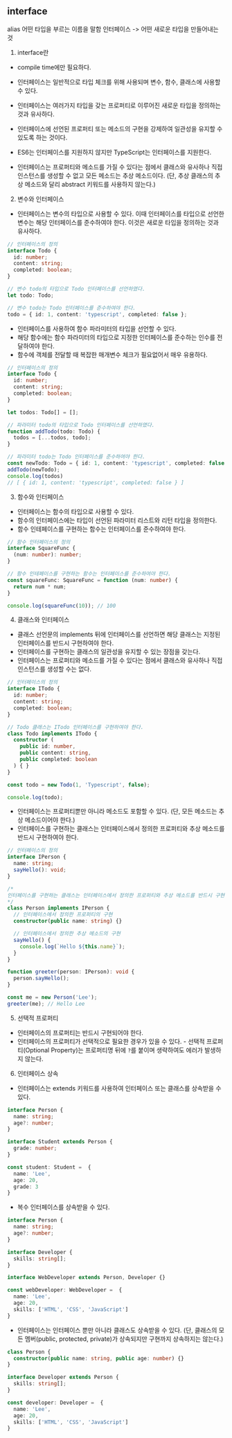 ## interface 
alias 어떤 타입을 부르는 이름을 말함
인터페이스 -> 어떤 새로운 타입을 만들어내는 것

1. interface란
- compile time에만 필요하다.
- 인터페이스는 일반적으로 타입 체크를 위해 사용되며 변수, 함수, 클래스에 사용할 수 있다. 
- 인터페이스는 여러가지 타입을 갖는 프로퍼티로 이루어진 새로운 타입을 정의하는 것과 유사하다. 
- 인터페이스에 선언된 프로퍼티 또는 메소드의 구현을 강제하여 일관성을 유지할 수 있도록 하는 것이다. 
- ES6는 인터페이스를 지원하지 않지만 TypeScript는 인터페이스를 지원한다.

- 인터페이스는 프로퍼티와 메소드를 가질 수 있다는 점에서 클래스와 유사하나 직접 인스턴스를 생성할 수 없고 모든 메소드는 추상 메소드이다. (단, 추상 클래스의 추상 메소드와 달리 abstract 키워드를 사용하지 않는다.)

2. 변수와 인터페이스
- 인터페이스는 변수의 타입으로 사용할 수 있다. 이때 인터페이스를 타입으로 선언한 변수는 해당 인터페이스를 준수하여야 한다. 이것은 새로운 타입을 정의하는 것과 유사하다.
```ts
// 인터페이스의 정의
interface Todo {
  id: number;
  content: string;
  completed: boolean;
}

// 변수 todo의 타입으로 Todo 인터페이스를 선언하였다.
let todo: Todo;

// 변수 todo는 Todo 인터페이스를 준수하여야 한다.
todo = { id: 1, content: 'typescript', completed: false };
```
- 인터페이스를 사용하여 함수 파라미터의 타입을 선언할 수 있다.
- 해당 함수에는 함수 파라미터의 타입으로 지정한 인터페이스를 준수하는 인수를 전달하여야 한다. 
- 함수에 객체를 전달할 때 복잡한 매개변수 체크가 필요없어서 매우 유용하다.
```ts
// 인터페이스의 정의
interface Todo {
  id: number;
  content: string;
  completed: boolean;
}

let todos: Todo[] = [];

// 파라미터 todo의 타입으로 Todo 인터페이스를 선언하였다.
function addTodo(todo: Todo) {
  todos = [...todos, todo];
}

// 파라미터 todo는 Todo 인터페이스를 준수하여야 한다.
const newTodo: Todo = { id: 1, content: 'typescript', completed: false };
addTodo(newTodo);
console.log(todos)
// [ { id: 1, content: 'typescript', completed: false } ]
```

3. 함수와 인터페이스
- 인터페이스는 함수의 타입으로 사용할 수 있다. 
- 함수의 인터페이스에는 타입이 선언된 파라미터 리스트와 리턴 타입을 정의한다. 
- 함수 인테페이스를 구현하는 함수는 인터페이스를 준수하여야 한다.
```ts 
// 함수 인터페이스의 정의
interface SquareFunc {
  (num: number): number;
}

// 함수 인테페이스를 구현하는 함수는 인터페이스를 준수하여야 한다.
const squareFunc: SquareFunc = function (num: number) {
  return num * num;
}

console.log(squareFunc(10)); // 100
```

4. 클래스와 인터페이스
- 클래스 선언문의 implements 뒤에 인터페이스를 선언하면 해당 클래스는 지정된 인터페이스를 반드시 구현하여야 한다. 
- 인터페이스를 구현하는 클래스의 일관성을 유지할 수 있는 장점을 갖는다. 
- 인터페이스는 프로퍼티와 메소드를 가질 수 있다는 점에서 클래스와 유사하나 직접 인스턴스를 생성할 수는 없다.
```ts
// 인터페이스의 정의
interface ITodo {
  id: number;
  content: string;
  completed: boolean;
}

// Todo 클래스는 ITodo 인터페이스를 구현하여야 한다.
class Todo implements ITodo {
  constructor (
    public id: number,
    public content: string,
    public completed: boolean
  ) { }
}

const todo = new Todo(1, 'Typescript', false);

console.log(todo);
```
- 인터페이스는 프로퍼티뿐만 아니라 메소드도 포함할 수 있다. (단, 모든 메소드는 추상 메소드이어야 한다.) 
- 인터페이스를 구현하는 클래스는 인터페이스에서 정의한 프로퍼티와 추상 메소드를 반드시 구현하여야 한다.
```ts
// 인터페이스의 정의
interface IPerson {
  name: string;
  sayHello(): void;
}

/*
인터페이스를 구현하는 클래스는 인터페이스에서 정의한 프로퍼티와 추상 메소드를 반드시 구현하여야 한다.
*/
class Person implements IPerson {
  // 인터페이스에서 정의한 프로퍼티의 구현
  constructor(public name: string) {}

  // 인터페이스에서 정의한 추상 메소드의 구현
  sayHello() {
    console.log(`Hello ${this.name}`);
  }
}

function greeter(person: IPerson): void {
  person.sayHello();
}

const me = new Person('Lee');
greeter(me); // Hello Lee
```

5. 선택적 프로퍼티
- 인터페이스의 프로퍼티는 반드시 구현되어야 한다. 
- 인터페이스의 프로퍼티가 선택적으로 필요한 경우가 있을 수 있다. - 선택적 프로퍼티(Optional Property)는 프로퍼티명 뒤에 `?`를 붙이며 생략하여도 에러가 발생하지 않는다.

6. 인터페이스 상속
- 인터페이스는 extends 키워드를 사용하여 인터페이스 또는 클래스를 상속받을 수 있다.
```ts
interface Person {
  name: string;
  age?: number;
}

interface Student extends Person {
  grade: number;
}

const student: Student =  {
  name: 'Lee',
  age: 20,
  grade: 3
}
```
- 복수 인터페이스를 상속받을 수 있다.
```ts
interface Person {
  name: string;
  age?: number;
}

interface Developer {
  skills: string[];
}

interface WebDeveloper extends Person, Developer {}

const webDeveloper: WebDeveloper =  {
  name: 'Lee',
  age: 20,
  skills: ['HTML', 'CSS', 'JavaScript']
}
```
- 인터페이스는 인터페이스 뿐만 아니라 클래스도 상속받을 수 있다. (단, 클래스의 모든 멤버(public, protected, private)가 상속되지만 구현까지 상속하지는 않는다.)
```ts
class Person {
  constructor(public name: string, public age: number) {}
}

interface Developer extends Person {
  skills: string[];
}

const developer: Developer =  {
  name: 'Lee',
  age: 20,
  skills: ['HTML', 'CSS', 'JavaScript']
}
```